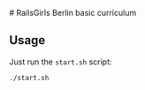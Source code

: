 # RailsGirls Berlin basic curriculum

## Usage

Just run the `start.sh` script:

```Bash
./start.sh
```


